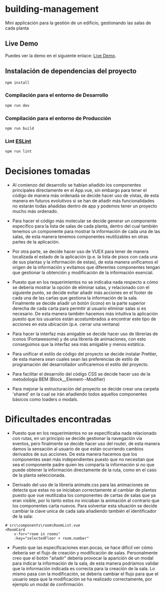 # building-management

Mini applicación para la gestión de un edificio, gestionando las salas de cada planta

## Live Demo

Puedes ver la demo en el siguiente enlace: [Live Demo](https://bryans1989-building-management.netlify.app/).

## Instalación de dependencias del proyecto

```sh
npm install
```

### Compilación para el entorno de Desarrollo

```sh
npm run dev
```

### Compilación para el entorno de Producción

```sh
npm run build
```

### Lint [ESLint](https://eslint.org/)

```sh
npm run lint
```

# Decisiones tomadas

-   Al comienzo del desarrollo se habían añadido los componentes principales directamente en el App.vue, sin embargo para tener el código de manera más ordenada se decide hacer uso de vistas, de esta manera en futuros evolutivos si se han de añadir más funcionalidades no estarán todas añadidas dentro de app y podemos tener un proyecto mucho más ordenado.

-   Para hacer el código más molecular se decide generar un componente específico para la lista de salas de cada planta, dentro del cual también tenemos un componente para mostrar la información de cada una de las salas, de esta manera tenemos componentes reutilizables en otras partes de la aplicación.

-   Por otra parte, se decide hacer uso de VUEX para tener de manera localizada el estado de la aplicación (p.e. la lista de pisos con cada una de sus plantas y la información de estas), de esta manera unificamos el origen de la información y evitamos que diferentes componentes tengan que gestionar la obtención y modificación de la información esencial.

-   Puesto que en los requerimientos no se indicaba nada respecto a cómo se debería mostrar la opción de eliminar salas, y relacionado con el siguiente punto, se decide evitar añadir más acciones en el footer de cada una de las cartas que gestiona la información de la sala. Finalmente se decide añadir un botón (icono) en la parte superior derecha de cada carta para permitir al usuario eliminar salas si es necesario. De esta manera también hacemos más intuitiva la aplicación puesto que los usuarios están acostumbrados a encontrar este tipo de acciones en esta ubicación (p.e. cerrar una ventana)

-   Para hacer la interfaz más amigable se decide hacer uso de librerías de iconos (Fontawesome) y de una librería de animaciones, con esto conseguimos que la interfaz sea más amigable y menos estática.

-   Para unificar el estilo de código del proyecto se decide instalar Prettier, de esta manera sean cuales sean las preferencias de estilo de programación del desarrollador unificaremos el estilo del proyecto.

-   Para facilitar el desarrollo del código CSS se decide hacer uso de la metodología BEM (Block\_\_Element--Modifier)

-   Para mejorar la estructuración del proyecto se decide crear una carpeta 'shared' en la cual se irán añadiendo todos aquellos componentes básicos como loaders o modals.

# Dificultades encontradas

-   Puesto que en los requerimientos no se especificaba nada relacionado con rutas, en un principio se decide gestionar la navegación vía eventos, pero finalmente se decide hacer uso del router, de esta manera damos la sensación al usuario de que están ocurriendo cambios derivados de sus acciones. De esta manera hacemos que los componentes sean más independientes puesto que no necesitan que sea el componente padre quien les comparta la información si no que puede obtener la información directamente de la ruta, como en el caso de la planta seleccionada.

-   Derivado del uso de la librería animate.css para las animaciones se detecta que estas no se iniciaban correctamente al cambiar de plantas puesto que vue reutilizaba los componentes de cartas de salas que ya eran visible, por lo tanto estos no iniciaban la animación al contrario que los componentes carta nuevos. Para solventar esta situación se decide cambiar la clave unica de cada sala añadiendo también el identificador de la sala:

```
# src\components\room\RoomList.vue
<RoomCard
    v-for="room in rooms"
    :key="selectedFloor + room.number"
```

-   Puesto que las especificaciones eran pocas, se hace dificil ver cómo debería ser el flujo de creación y modificación de salas. Personalmente creo que el botón "añadir" debería provocar la aparición de un modal para indicar la información de la sala, de esta manera podríamos validar que la información indicada es correcta para la creación de la sala. Lo mismo pasa con la modificación, se debería cambiar el flujo para que el usuario sepa que la modificación se ha realizado correctamente, por ejemplo un modal de confirmación.
